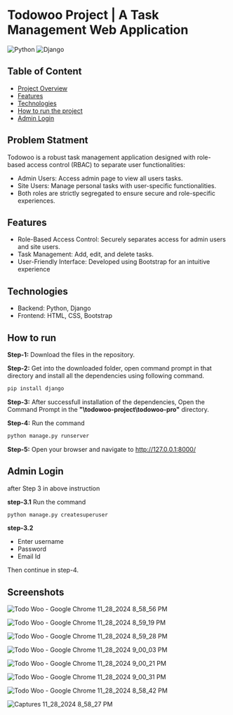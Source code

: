 # Todowoo Project | A Task Management Web Application

![Python](https://img.shields.io/badge/Language-Python-brightgreen.svg)  ![Django](https://img.shields.io/badge/Framework-Django-brightgreen.svg) 

## Table of Content
  * [Project Overview](#Problem-statment)
  * [Features](#Features)
  * [Technologies](#Technologies)
  * [How to run the project](#How-to-run)
  * [Admin Login](#Admin-Login)

  
## Problem Statment

Todowoo is a robust task management application designed with role-based access control (RBAC) to separate user functionalities:

* Admin Users: Access admin page to view all users tasks.
* Site Users: Manage personal tasks with user-specific functionalities.
* Both roles are strictly segregated to ensure secure and role-specific experiences.

  
## Features

* Role-Based Access Control: Securely separates access for admin users and site users.
* Task Management: Add, edit, and delete tasks.
* User-Friendly Interface: Developed using Bootstrap for an intuitive experience
  

## Technologies

* Backend: Python, Django
* Frontend: HTML, CSS, Bootstrap
  
  
  
## How to run
  
**Step-1:** Download the files in the repository.<br>

**Step-2:** Get into the downloaded folder, open command prompt in that directory and install all the dependencies using following command.<br>
```python
pip install django
```
**Step-3:** After successfull installation of the dependencies, Open the Command Prompt in the **"\todowoo-project\todowoo-pro"** directory.<br>

**Step-4:** Run the command<br> 
```python
python manage.py runserver
```

**Step-5:** Open your browser and navigate to http://127.0.0.1:8000/<br> 

## Admin Login

after Step 3 in above instruction 

**step-3.1** Run the command<br> 
```python
python manage.py createsuperuser
``` 
**step-3.2** 

* Enter username 
* Password 
* Email Id<br>

Then continue in step-4.

## Screenshots

![Todo Woo - Google Chrome 11_28_2024 8_58_56 PM](https://github.com/user-attachments/assets/2cdf52fd-5b58-45aa-b43a-c7ed9a64309a)

![Todo Woo - Google Chrome 11_28_2024 8_59_19 PM](https://github.com/user-attachments/assets/89d18138-98ef-4dce-8f00-251d4ac0ef93)

![Todo Woo - Google Chrome 11_28_2024 8_59_28 PM](https://github.com/user-attachments/assets/2840b383-42d8-4198-9ac9-827748e50b5a)

![Todo Woo - Google Chrome 11_28_2024 9_00_03 PM](https://github.com/user-attachments/assets/e75cd8d2-bf0e-448b-bf7c-eff9ed49bb14)

![Todo Woo - Google Chrome 11_28_2024 9_00_21 PM](https://github.com/user-attachments/assets/0d8b0b70-bdd0-4db9-ac62-1728d4a6454b)

![Todo Woo - Google Chrome 11_28_2024 9_00_31 PM](https://github.com/user-attachments/assets/de9fc326-d7c9-4e6c-80c2-6402747b3ae9)

![Todo Woo - Google Chrome 11_28_2024 8_58_42 PM](https://github.com/user-attachments/assets/ffdb61e4-ea09-4e73-91c7-751f3ade9304)

![Captures 11_28_2024 8_58_27 PM](https://github.com/user-attachments/assets/720f1591-dc31-4c28-b4f5-a14dbc8fc561)


  